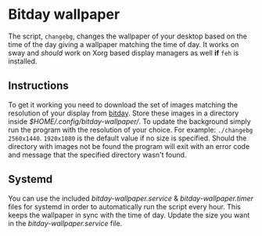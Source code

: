 # Bitday wallpaper

The script, `changebg`, changes the wallpaper of your desktop based on the time
of the day giving a wallpaper matching the time of day. It works on sway and
_should_ work on Xorg based display managers as well **if** `feh` is installed.

## Instructions

To get it working you need to download the set of images matching the resolution
of your display from [bitday](https://www.bitday.me/download/index.html).  Store
these images in a directory inside
_$HOME/.config/bitday-wallpaper/<WIDTHxHEIGHT>_. To update the background simply
run the program with the resolution of your choice.  For example: `./changebg
2560x1440`. `1920x1080` is the default value if no size is specified. Should the
directory with images not be found the program will exit with an error code and
message that the specified directory wasn't found.


## Systemd

You can use the included _bitday-wallpaper.service_ & _bitday-wallpaper.timer_
files for systemd in order to automatically run the script every hour. This
keeps the wallpaper in sync with the time of day. Update the size you want in
the _bitday-wallpaper.service_ file.
